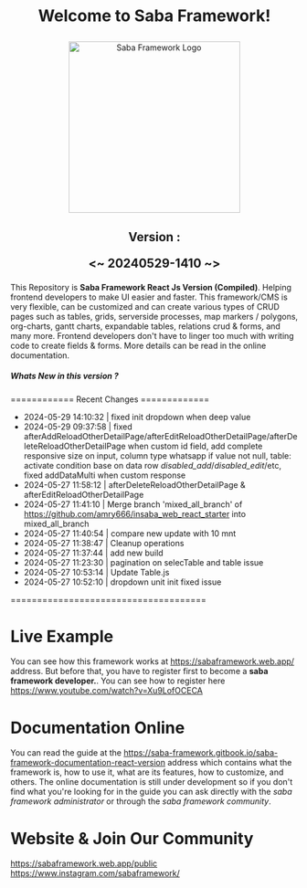 # <p align="center">Welcome to Saba Framework!</p>

<p align="center"><img src="https://res.cloudinary.com/insaba/image/upload/v1700625287/saba_framework/logo_saba_framework_gqw72y.png" alt="Saba Framework Logo" width="300"></p>

## <p align="center">Version : </p><p align="center"><~ 20240529-1410 ~></p>

This Repository is **Saba Framework React Js Version (Compiled)**. Helping frontend developers to make UI easier and faster. This framework/CMS is very flexible, can be customized and can create various types of CRUD pages such as tables, grids, serverside processes, map markers / polygons, org-charts, gantt charts, expandable tables, relations crud & forms, and many more. Frontend developers don't have to linger too much with writing code to create fields & forms. More details can be read in the online documentation.

##### Whats New in this version ?

============ Recent Changes =============

- 2024-05-29 14:10:32 | fixed init dropdown when deep value
- 2024-05-29 09:37:58 | fixed  afterAddReloadOtherDetailPage/afterEditReloadOtherDetailPage/afterDeleteReloadOtherDetailPage when custom id field, add complete responsive size on input, column type whatsapp if value not null,  table: activate condition base on data row _disabled_add_/_disabled_edit_/etc, fixed addDataMulti when custom response
- 2024-05-27 11:58:12 | afterDeleteReloadOtherDetailPage & afterEditReloadOtherDetailPage
- 2024-05-27 11:41:10 | Merge branch 'mixed_all_branch' of https://github.com/amry666/insaba_web_react_starter into mixed_all_branch
- 2024-05-27 11:40:54 | compare new update with 10 mnt
- 2024-05-27 11:38:47 | Cleanup operations
- 2024-05-27 11:37:44 | add new build
- 2024-05-27 11:23:30 | pagination on selecTable and table issue
- 2024-05-27 10:53:14 | Update Table.js
- 2024-05-27 10:52:10 | dropdown unit init fixed issue

=====================================

# Live Example

You can see how this framework works at https://sabaframework.web.app/ address. But before that, you have to register first to become a **saba framework developer.**. You can see how to register here https://www.youtube.com/watch?v=Xu9LofOCECA

# Documentation Online

You can read the guide at the https://saba-framework.gitbook.io/saba-framework-documentation-react-version address which contains what the framework is, how to use it, what are its features, how to customize, and others. The online documentation is still under development so if you don't find what you're looking for in the guide you can ask directly with the _saba framework administrator_ or through the _saba framework community_.

# Website & Join Our Community

https://sabaframework.web.app/public
https://www.instagram.com/sabaframework/
